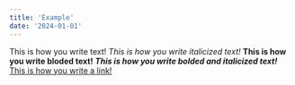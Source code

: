 ```yaml
---
title: 'Example'
date: '2024-01-01'
---
```


This is how you write text!
*This is how you write italicized text!*
**This is how you write bloded text!**
***This is how you write bolded and italicized text!***
[This is how you write a link!](https://www.google.com/search?q=link+definition&oq=link+def&gs_lcrp=EgZjaHJvbWUqBwgBEAAYgAQyCQgAEEUYORiABDIHCAEQABiABDIHCAIQABiABDIHCAMQABiABDIHCAQQABiABDIHCAUQABiABDIHCAYQABiABDIHCAcQABiABDIHCAgQABiABDIHCAkQABiABNIBCDYzMDJqMGo3qAIAsAIA&sourceid=chrome&ie=UTF-8)

